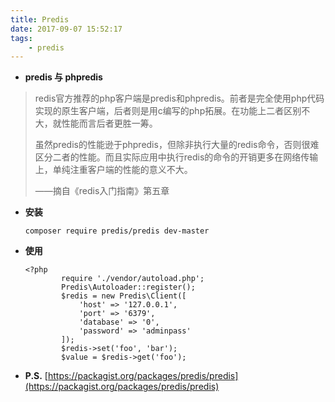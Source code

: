 ```yaml
---
title: Predis
date: 2017-09-07 15:52:17
tags:
    - predis
---
```

- **predis 与 phpredis**
>  redis官方推荐的php客户端是predis和phpredis。前者是完全使用php代码实现的原生客户端，后者则是用c编写的php拓展。在功能上二者区别不大，就性能而言后者更胜一筹。
> <!-- more -->
> 虽然predis的性能逊于phpredis，但除非执行大量的redis命令，否则很难区分二者的性能。而且实际应用中执行redis的命令的开销更多在网络传输上，单纯注重客户端的性能的意义不大。
> 
> ——摘自《redis入门指南》第五章

- **安装**
    ```
    composer require predis/predis dev-master
    ``` 

- **使用**
    ```
    <?php
            require './vendor/autoload.php';
            Predis\Autoloader::register();
            $redis = new Predis\Client([
                'host' => '127.0.0.1',
                'port' => '6379',
                'database' => '0',
                'password' => 'adminpass'
            ]);
            $redis->set('foo', 'bar');
            $value = $redis->get('foo');
    ```

- **P.S.**
    [https://packagist.org/packages/predis/predis](https://packagist.org/packages/predis/predis)